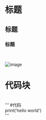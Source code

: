 # 标题
## 标题
### 标题
<br>

![image](https://github.com/yanjiusheng2018/dlt/blob/master/image/python.jpg)
# 代码块

<br>
'''
#代码<br>
print('hello world')
<br>
'''
